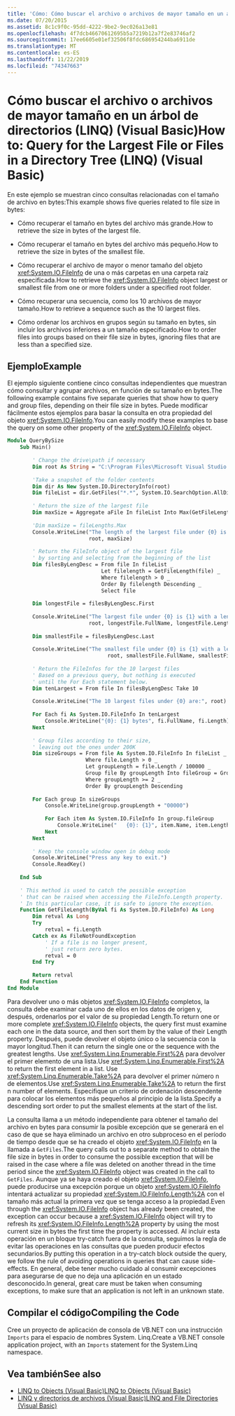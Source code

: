 ```yaml
---
title: 'Cómo: Cómo buscar el archivo o archivos de mayor tamaño en un árbol de directorios (LINQ)'
ms.date: 07/20/2015
ms.assetid: 8c1c9f0c-95dd-4222-9be2-9ec026a13e81
ms.openlocfilehash: 4f7dcb46670612695b5a7219b12a7f2e83746af2
ms.sourcegitcommit: 17ee6605e01ef32506f8fdc686954244ba6911de
ms.translationtype: MT
ms.contentlocale: es-ES
ms.lasthandoff: 11/22/2019
ms.locfileid: "74347663"
---
```

# <a name="how-to-query-for-the-largest-file-or-files-in-a-directory-tree-linq-visual-basic"></a><span data-ttu-id="cd3d7-102">Cómo buscar el archivo o archivos de mayor tamaño en un árbol de directorios (LINQ) (Visual Basic)</span><span class="sxs-lookup"><span data-stu-id="cd3d7-102">How to: Query for the Largest File or Files in a Directory Tree (LINQ) (Visual Basic)</span></span>
<span data-ttu-id="cd3d7-103">En este ejemplo se muestran cinco consultas relacionadas con el tamaño de archivo en bytes:</span><span class="sxs-lookup"><span data-stu-id="cd3d7-103">This example shows five queries related to file size in bytes:</span></span>  
  
- <span data-ttu-id="cd3d7-104">Cómo recuperar el tamaño en bytes del archivo más grande.</span><span class="sxs-lookup"><span data-stu-id="cd3d7-104">How to retrieve the size in bytes of the largest file.</span></span>  
  
- <span data-ttu-id="cd3d7-105">Cómo recuperar el tamaño en bytes del archivo más pequeño.</span><span class="sxs-lookup"><span data-stu-id="cd3d7-105">How to retrieve the size in bytes of the smallest file.</span></span>  
  
- <span data-ttu-id="cd3d7-106">Cómo recuperar el archivo de mayor o menor tamaño del objeto <xref:System.IO.FileInfo> de una o más carpetas en una carpeta raíz especificada.</span><span class="sxs-lookup"><span data-stu-id="cd3d7-106">How to retrieve the <xref:System.IO.FileInfo> object largest or smallest file from one or more folders under a specified root folder.</span></span>  
  
- <span data-ttu-id="cd3d7-107">Cómo recuperar una secuencia, como los 10 archivos de mayor tamaño.</span><span class="sxs-lookup"><span data-stu-id="cd3d7-107">How to retrieve a sequence such as the 10 largest files.</span></span>  
  
- <span data-ttu-id="cd3d7-108">Cómo ordenar los archivos en grupos según su tamaño en bytes, sin incluir los archivos inferiores a un tamaño especificado.</span><span class="sxs-lookup"><span data-stu-id="cd3d7-108">How to order files into groups based on their file size in bytes, ignoring files that are less than a specified size.</span></span>  
  
## <a name="example"></a><span data-ttu-id="cd3d7-109">Ejemplo</span><span class="sxs-lookup"><span data-stu-id="cd3d7-109">Example</span></span>  
 <span data-ttu-id="cd3d7-110">El ejemplo siguiente contiene cinco consultas independientes que muestran cómo consultar y agrupar archivos, en función de su tamaño en bytes.</span><span class="sxs-lookup"><span data-stu-id="cd3d7-110">The following example contains five separate queries that show how to query and group files, depending on their file size in bytes.</span></span> <span data-ttu-id="cd3d7-111">Puede modificar fácilmente estos ejemplos para basar la consulta en otra propiedad del objeto <xref:System.IO.FileInfo>.</span><span class="sxs-lookup"><span data-stu-id="cd3d7-111">You can easily modify these examples to base the query on some other property of the <xref:System.IO.FileInfo> object.</span></span>  
  
```vb  
Module QueryBySize  
    Sub Main()  
  
        ' Change the drive\path if necessary  
        Dim root As String = "C:\Program Files\Microsoft Visual Studio 9.0"  
  
        'Take a snapshot of the folder contents  
        Dim dir As New System.IO.DirectoryInfo(root)  
        Dim fileList = dir.GetFiles("*.*", System.IO.SearchOption.AllDirectories)  
  
        ' Return the size of the largest file  
        Dim maxSize = Aggregate aFile In fileList Into Max(GetFileLength(aFile))  
  
        'Dim maxSize = fileLengths.Max  
        Console.WriteLine("The length of the largest file under {0} is {1}", _  
                          root, maxSize)  
  
        ' Return the FileInfo object of the largest file  
        ' by sorting and selecting from the beginning of the list  
        Dim filesByLengDesc = From file In fileList _  
                              Let filelength = GetFileLength(file) _  
                              Where filelength > 0 _  
                              Order By filelength Descending _  
                              Select file  
  
        Dim longestFile = filesByLengDesc.First  
  
        Console.WriteLine("The largest file under {0} is {1} with a length of {2} bytes", _  
                          root, longestFile.FullName, longestFile.Length)  
  
        Dim smallestFile = filesByLengDesc.Last  
  
        Console.WriteLine("The smallest file under {0} is {1} with a length of {2} bytes", _  
                                root, smallestFile.FullName, smallestFile.Length)  
  
        ' Return the FileInfos for the 10 largest files  
        ' Based on a previous query, but nothing is executed  
        ' until the For Each statement below.  
        Dim tenLargest = From file In filesByLengDesc Take 10  
  
        Console.WriteLine("The 10 largest files under {0} are:", root)  
  
        For Each fi As System.IO.FileInfo In tenLargest  
            Console.WriteLine("{0}: {1} bytes", fi.FullName, fi.Length)  
        Next  
  
        ' Group files according to their size,  
        ' leaving out the ones under 200K  
        Dim sizeGroups = From file As System.IO.FileInfo In fileList _  
                         Where file.Length > 0 _  
                         Let groupLength = file.Length / 100000 _  
                         Group file By groupLength Into fileGroup = Group _  
                         Where groupLength >= 2 _  
                         Order By groupLength Descending  
  
        For Each group In sizeGroups  
            Console.WriteLine(group.groupLength + "00000")  
  
            For Each item As System.IO.FileInfo In group.fileGroup  
                Console.WriteLine("   {0}: {1}", item.Name, item.Length)  
            Next  
        Next  
  
        ' Keep the console window open in debug mode  
        Console.WriteLine("Press any key to exit.")  
        Console.ReadKey()  
  
    End Sub  
  
    ' This method is used to catch the possible exception  
    ' that can be raised when accessing the FileInfo.Length property.  
    ' In this particular case, it is safe to ignore the exception.  
    Function GetFileLength(ByVal fi As System.IO.FileInfo) As Long  
        Dim retval As Long  
        Try  
            retval = fi.Length  
        Catch ex As FileNotFoundException  
            ' If a file is no longer present,  
            ' just return zero bytes.   
            retval = 0  
        End Try  
  
        Return retval  
    End Function  
End Module  
```  
  
 <span data-ttu-id="cd3d7-112">Para devolver uno o más objetos <xref:System.IO.FileInfo> completos, la consulta debe examinar cada uno de ellos en los datos de origen y, después, ordenarlos por el valor de su propiedad Length.</span><span class="sxs-lookup"><span data-stu-id="cd3d7-112">To return one or more complete <xref:System.IO.FileInfo> objects, the query first must examine each one in the data source, and then sort them by the value of their Length property.</span></span> <span data-ttu-id="cd3d7-113">Después, puede devolver el objeto único o la secuencia con la mayor longitud.</span><span class="sxs-lookup"><span data-stu-id="cd3d7-113">Then it can return the single one or the sequence with the greatest lengths.</span></span> <span data-ttu-id="cd3d7-114">Use <xref:System.Linq.Enumerable.First%2A> para devolver el primer elemento de una lista.</span><span class="sxs-lookup"><span data-stu-id="cd3d7-114">Use <xref:System.Linq.Enumerable.First%2A> to return the first element in a list.</span></span> <span data-ttu-id="cd3d7-115">Use <xref:System.Linq.Enumerable.Take%2A> para devolver el primer número n de elementos.</span><span class="sxs-lookup"><span data-stu-id="cd3d7-115">Use <xref:System.Linq.Enumerable.Take%2A> to return the first n number of elements.</span></span> <span data-ttu-id="cd3d7-116">Especifique un criterio de ordenación descendente para colocar los elementos más pequeños al principio de la lista.</span><span class="sxs-lookup"><span data-stu-id="cd3d7-116">Specify a descending sort order to put the smallest elements at the start of the list.</span></span>  
  
 <span data-ttu-id="cd3d7-117">La consulta llama a un método independiente para obtener el tamaño del archivo en bytes para consumir la posible excepción que se generará en el caso de que se haya eliminado un archivo en otro subproceso en el período de tiempo desde que se ha creado el objeto <xref:System.IO.FileInfo> en la llamada a `GetFiles`.</span><span class="sxs-lookup"><span data-stu-id="cd3d7-117">The query calls out to a separate method to obtain the file size in bytes in order to consume the possible exception that will be raised in the case where a file was deleted on another thread in the time period since the <xref:System.IO.FileInfo> object was created in the call to `GetFiles`.</span></span> <span data-ttu-id="cd3d7-118">Aunque ya se haya creado el objeto <xref:System.IO.FileInfo>, puede producirse una excepción porque un objeto <xref:System.IO.FileInfo> intentará actualizar su propiedad <xref:System.IO.FileInfo.Length%2A> con el tamaño más actual la primera vez que se tenga acceso a la propiedad.</span><span class="sxs-lookup"><span data-stu-id="cd3d7-118">Even through the <xref:System.IO.FileInfo> object has already been created, the exception can occur because a <xref:System.IO.FileInfo> object will try to refresh its <xref:System.IO.FileInfo.Length%2A> property by using the most current size in bytes the first time the property is accessed.</span></span> <span data-ttu-id="cd3d7-119">Al incluir esta operación en un bloque try-catch fuera de la consulta, seguimos la regla de evitar las operaciones en las consultas que pueden producir efectos secundarios.</span><span class="sxs-lookup"><span data-stu-id="cd3d7-119">By putting this operation in a try-catch block outside the query, we follow the rule of avoiding operations in queries that can cause side-effects.</span></span> <span data-ttu-id="cd3d7-120">En general, debe tener mucho cuidado al consumir excepciones para asegurarse de que no deja una aplicación en un estado desconocido.</span><span class="sxs-lookup"><span data-stu-id="cd3d7-120">In general, great care must be taken when consuming exceptions, to make sure that an application is not left in an unknown state.</span></span>  
  
## <a name="compiling-the-code"></a><span data-ttu-id="cd3d7-121">Compilar el código</span><span class="sxs-lookup"><span data-stu-id="cd3d7-121">Compiling the Code</span></span>  
<span data-ttu-id="cd3d7-122">Cree un proyecto de aplicación de consola de VB.NET con una instrucción `Imports` para el espacio de nombres System. Linq.</span><span class="sxs-lookup"><span data-stu-id="cd3d7-122">Create a VB.NET console application project, with an `Imports` statement for the System.Linq namespace.</span></span>
  
## <a name="see-also"></a><span data-ttu-id="cd3d7-123">Vea también</span><span class="sxs-lookup"><span data-stu-id="cd3d7-123">See also</span></span>

- [<span data-ttu-id="cd3d7-124">LINQ to Objects (Visual Basic)</span><span class="sxs-lookup"><span data-stu-id="cd3d7-124">LINQ to Objects (Visual Basic)</span></span>](../../../../visual-basic/programming-guide/concepts/linq/linq-to-objects.md)
- [<span data-ttu-id="cd3d7-125">LINQ y directorios de archivos (Visual Basic)</span><span class="sxs-lookup"><span data-stu-id="cd3d7-125">LINQ and File Directories (Visual Basic)</span></span>](../../../../visual-basic/programming-guide/concepts/linq/linq-and-file-directories.md)
